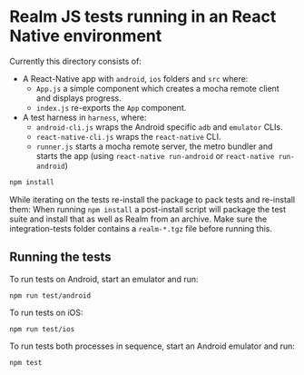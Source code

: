 # Realm JS tests running in an React Native environment

Currently this directory consists of:
- A React-Native app with `android`, `ios` folders and `src` where:
  - `App.js` a simple component which creates a mocha remote client and displays progress.
  - `index.js` re-exports the `App` component.
- A test harness in `harness`, where:
  - `android-cli.js` wraps the Android specific `adb` and `emulator` CLIs.
  - `react-native-cli.js` wraps the `react-native` CLI.
  - `runner.js` starts a mocha remote server, the metro bundler and starts the app
    (using `react-native run-android` or `react-native run-android`)

```bash
npm install
```

While iterating on the tests re-install the package to pack tests and re-install them: When running `npm install` a
post-install script will package the test suite and install that as well as Realm from an archive. Make sure the
integration-tests folder contains a `realm-*.tgz` file before running this.

## Running the tests

To run tests on Android, start an emulator and run:

    npm run test/android

To run tests on iOS:

    npm run test/ios

To run tests both processes in sequence, start an Android emulator and run:

    npm test

